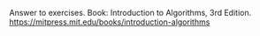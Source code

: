 Answer to exercises. Book: Introduction to Algorithms, 3rd Edition. 
https://mitpress.mit.edu/books/introduction-algorithms
